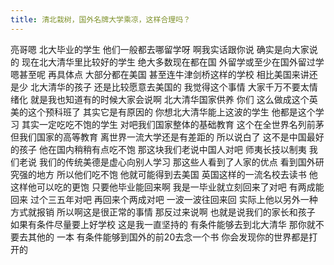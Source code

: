 ```yaml
---
title: 清北栽树，国外名牌大学乘凉，这样合理吗？
---
```

亮哥嗯
北大毕业的学生
他们一般都去哪留学呀
啊我实话跟你说
确实是向大家说的
现在北大清华里比较好的学生
绝大多数现在都在国
外留学或至少在国外留过学
嗯甚至呢
再具体点
大部分都在美国
甚至连牛津剑桥这样的学校
相比美国来讲还是少
北大清华的孩子
还是比较愿意去美国的
我觉得这个事情
大家千万不要太情绪化
就是我也知道有的时候大家会说啊
北大清华国家供养
你们
这么做成这个英美的这个预科班了
其实它是有原因的
你想北大清华能上这波的学生
他都是这个学习
其实一定吃吃不饱的学生
对吧我们国家整体的基础教育
这个在全世界名列前茅
但我们国家的高等教育
离世界一流大学还是有差距的
所以说白了
这不是中国最好的孩子
他在国内稍稍有点吃不饱
那这块我们老说中国人对吧
师夷长技以制夷
我们老说
我们的传统美德是虚心向别人学习
那这些人看到了人家的优点
看到国外研究强的地方
所以他们吃不饱
他就可能得到去美国
英国这样的一流名校去读书
他这样他可以吃的更饱
只要他毕业能回来啊
我是一毕业就立刻回来了对吧
有两成能回来
过个三五年对吧
再回来个两成对吧
一波一波往回来回
实际上他以另外一种方式就报销
所以啊这是很正常的事情
那反过来说啊
也就是说我们的家长和孩子
如果有条件尽量要上好学校
这是我一直坚持的
有条件能够去到北大清华
那你就不要去其他的
一本
有条件能够到国外的前20去念一个书
你会发现你的世界都是打开的
